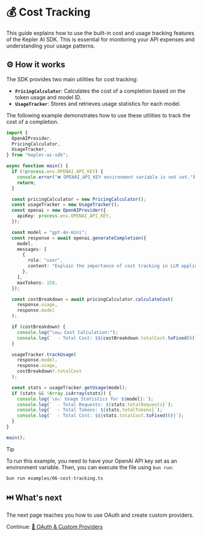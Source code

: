 # 💰 Cost Tracking

This guide explains how to use the built-in cost and usage tracking features of the Kepler AI SDK. This is essential for monitoring your API expenses and understanding your usage patterns.

## ⚙️ How it works

The SDK provides two main utilities for cost tracking:

-   **`PricingCalculator`**: Calculates the cost of a completion based on the token usage and model ID.
-   **`UsageTracker`**: Stores and retrieves usage statistics for each model.

The following example demonstrates how to use these utilities to track the cost of a completion.

```typescript
import {
  OpenAIProvider,
  PricingCalculator,
  UsageTracker,
} from "kepler-ai-sdk";

async function main() {
  if (!process.env.OPENAI_API_KEY) {
    console.error("❌ OPENAI_API_KEY environment variable is not set.");
    return;
  }

  const pricingCalculator = new PricingCalculator();
  const usageTracker = new UsageTracker();
  const openai = new OpenAIProvider({
    apiKey: process.env.OPENAI_API_KEY,
  });

  const model = "gpt-4o-mini";
  const response = await openai.generateCompletion({
    model,
    messages: [
      {
        role: "user",
        content: "Explain the importance of cost tracking in LLM applications.",
      },
    ],
    maxTokens: 150,
  });

  const costBreakdown = await pricingCalculator.calculateCost(
    response.usage,
    response.model
  );

  if (costBreakdown) {
    console.log("\n💵 Cost Calculation:");
    console.log(`  - Total Cost: $${costBreakdown.totalCost.toFixed(6)}`);
  }

  usageTracker.trackUsage(
    response.model,
    response.usage,
    costBreakdown?.totalCost
  );

  const stats = usageTracker.getUsage(model);
  if (stats && !Array.isArray(stats)) {
    console.log(`\n📈 Usage Statistics for ${model}:`);
    console.log(`  - Total Requests: ${stats.totalRequests}`);
    console.log(`  - Total Tokens: ${stats.totalTokens}`);
    console.log(`  - Total Cost: $${stats.totalCost.toFixed(6)}`);
  }
}

main();
```

> [!TIP]
> To run this example, you need to have your OpenAI API key set as an environment variable. Then, you can execute the file using `bun run`:
>
> ```bash
> bun run examples/06-cost-tracking.ts
> ```

## ⏭️ What's next

The next page teaches you how to use OAuth and create custom providers.

Continue: [🔌 OAuth & Custom Providers](07-oauth-and-custom-providers.md)
